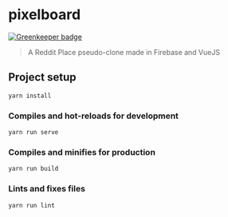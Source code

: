 # pixelboard

[![Greenkeeper badge](https://badges.greenkeeper.io/iamareebjamal/pixelboard.svg)](https://greenkeeper.io/)

> A Reddit Place pseudo-clone made in Firebase and VueJS


## Project setup
```
yarn install
```

### Compiles and hot-reloads for development
```
yarn run serve
```

### Compiles and minifies for production
```
yarn run build
```

### Lints and fixes files
```
yarn run lint
```
